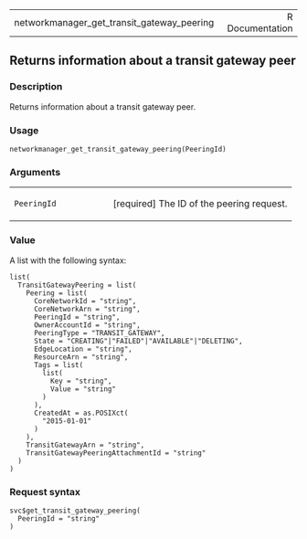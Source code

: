 <table style="width: 100%;">
<tbody>
<tr class="odd">
<td>networkmanager_get_transit_gateway_peering</td>
<td style="text-align: right;">R Documentation</td>
</tr>
</tbody>
</table>

## Returns information about a transit gateway peer

### Description

Returns information about a transit gateway peer.

### Usage

    networkmanager_get_transit_gateway_peering(PeeringId)

### Arguments

<table>
<colgroup>
<col style="width: 35%" />
<col style="width: 65%" />
</colgroup>
<tbody>
<tr class="odd">
<td><code
id="networkmanager_get_transit_gateway_peering_:_PeeringId">PeeringId</code></td>
<td><p>[required] The ID of the peering request.</p></td>
</tr>
</tbody>
</table>

### Value

A list with the following syntax:

    list(
      TransitGatewayPeering = list(
        Peering = list(
          CoreNetworkId = "string",
          CoreNetworkArn = "string",
          PeeringId = "string",
          OwnerAccountId = "string",
          PeeringType = "TRANSIT_GATEWAY",
          State = "CREATING"|"FAILED"|"AVAILABLE"|"DELETING",
          EdgeLocation = "string",
          ResourceArn = "string",
          Tags = list(
            list(
              Key = "string",
              Value = "string"
            )
          ),
          CreatedAt = as.POSIXct(
            "2015-01-01"
          )
        ),
        TransitGatewayArn = "string",
        TransitGatewayPeeringAttachmentId = "string"
      )
    )

### Request syntax

    svc$get_transit_gateway_peering(
      PeeringId = "string"
    )
